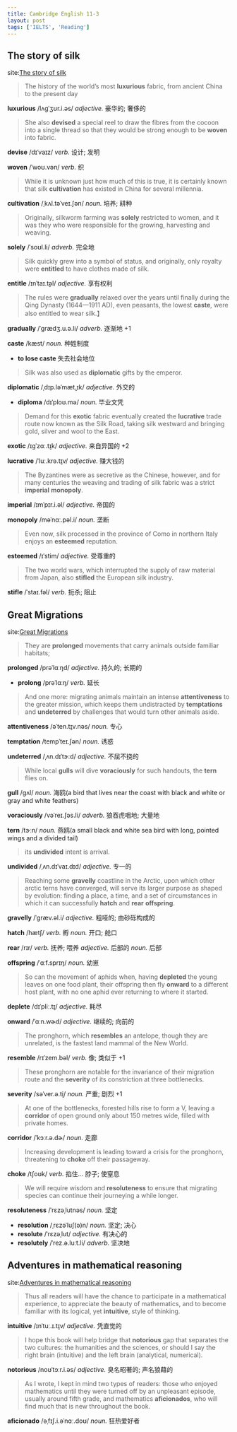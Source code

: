 ```yaml
---
title: Cambridge English 11-3
layout: post
tags: ['IELTS', 'Reading']
---
```


## The story of silk

site:[The story of silk](https://mini-ielts.com/400/reading/the-story-of-silk)

> The history of the world’s most **luxurious** fabric, from ancient China to the present day

**luxurious** /lʌɡˈʒʊr.i.əs/ *adjective.* 豪华的; 奢侈的

> She also **devised** a special reel to draw the fibres from the cocoon into a single thread so that they would be strong enough to be **woven** into fabric.

**devise** /dɪˈvaɪz/ *verb.* 设计; 发明

**woven** /ˈwoʊ.vən/ *verb.* 织

> While it is unknown just how much of this is true, it is certainly known that silk **cultivation** has existed in China for several millennia.

**cultivation** /ˌkʌl.təˈveɪ.ʃən/ *noun.* 培养; 耕种

> Originally, silkworm farming was **solely** restricted to women, and it was they who were responsible for the growing, harvesting and weaving.

**solely** /ˈsoʊl.li/ *adverb.* 完全地

> Silk quickly grew into a symbol of status, and originally, only royalty were **entitled** to have clothes made of silk.

**entitle** /ɪnˈtaɪ.t̬əl/ *adjective.* 享有权利

> The rules were **gradually** relaxed over the years until finally during the Qing Dynasty (1644—1911 AD), even peasants, the lowest **caste**, were also entitled to wear silk.】

**gradually** /ˈɡrædʒ.u.ə.li/ *adverb.* 逐渐地 +1

**caste** /kæst/ *noun.* 种姓制度

- **to lose caste** 失去社会地位

> Silk was also used as **diplomatic** gifts by the emperor.

**diplomatic** /ˌdɪp.ləˈmæt̬.ɪk/ *adjective.* 外交的

- **diploma** /dɪˈploʊ.mə/ *noun.* 毕业文凭

> Demand for this **exotic** fabric eventually created the **lucrative** trade route now known as the Silk Road, taking silk westward and bringing gold, silver and wool to the East.

**exotic** /ɪɡˈzɑː.t̬ɪk/ *adjective.* 来自异国的 +2

**lucrative** /ˈluː.krə.t̬ɪv/ *adjective.* 赚大钱的

> The Byzantines were as secretive as the Chinese, however, and for many centuries the weaving and trading of silk fabric was a strict **imperial** **monopoly**.

**imperial** /ɪmˈpɪr.i.əl/ *adjective.* 帝国的

**monopoly** /məˈnɑː.pəl.i/ *noun.* 垄断

> Even now, silk processed in the province of Como in northern Italy enjoys an **esteemed** reputation.

**esteemed** /ɪˈstim/ *adjective.* 受尊重的

> The two world wars, which interrupted the supply of raw material from Japan, also **stifled** the European silk industry.

**stifle** /ˈstaɪ.fəl/ *verb.* 扼杀; 阻止

## Great Migrations

site:[Great Migrations](https://mini-ielts.com/401/reading/great-migrations)

> They are **prolonged** movements that carry animals outside familiar habitats;

**prolonged** /prəˈlɑːŋd/ *adjective.* 持久的; 长期的

- **prolong** /prəˈlɑːŋ/ *verb.* 延长

> And one more: migrating animals maintain an intense **attentiveness** to the greater mission, which keeps them undistracted by **temptations** and **undeterred** by challenges that would turn other animals aside. 

**attentiveness** /əˈten.t̬ɪv.nəs/ *noun.* 专心

**temptation** /tempˈteɪ.ʃən/ *noun.* 诱惑

**undeterred** /ˌʌn.dɪˈtɝːd/ *adjective.* 不屈不挠的

> While local **gulls** will dive **voraciously** for such handouts, the **tern** flies on.

**gull** /ɡʌl/ *noun.* 海鸥(a bird that lives near the coast with black and white or gray and white feathers)

**voraciously** /vəˈreɪ.ʃəs.li/ *adverb.* 狼吞虎咽地; 大量地

**tern** /tɝːn/ *noun.* 燕鸥(a small black and white sea bird with long, pointed wings and a divided tail)

> its **undivided** intent is arrival.

**undivided** /ˌʌn.dɪˈvaɪ.dɪd/ *adjective.* 专一的

> Reaching some **gravelly** coastline in the Arctic, upon which other arctic terns have converged, will serve its larger purpose as shaped by evolution: finding a place, a time, and a set of circumstances in which it can successfully **hatch** and **rear** **offspring**.

**gravelly** /ˈɡræv.əl.i/ *adjective.* 粗哑的; 由砂砾构成的

**hatch** /hætʃ/ *verb.* 孵 *noun.* 开口; 舱口

**rear** /rɪr/ *verb.* 抚养; 喂养 *adjective.* 后部的 *noun.* 后部

**offspring** /ˈɑːf.sprɪŋ/ *noun.* 幼崽

> So can the movement of aphids when, having **depleted** the young leaves on one food plant, their offspring then fly **onward** to a different host plant, with no one aphid ever returning to where it started.

**deplete** /dɪˈpliː.t̬ɪ/ *adjective.* 耗尽

**onward** /ˈɑːn.wɚd/ *adjective.* 继续的; 向前的

> The pronghorn, which **resembles** an antelope, though they are unrelated, is the fastest land mammal of the New World.

**resemble** /rɪˈzem.bəl/ *verb.* 像; 类似于 +1

> These pronghorn are notable for the invariance of their migration route and the **severity** of its constriction at three bottlenecks.

**severity** /səˈver.ə.t̬i/ *noun.* 严重; 剧烈 +1

> At one of the bottlenecks, forested hills rise to form a V, leaving a **corridor** of open ground only about 150 metres wide, filled with private homes.

**corridor** /ˈkɔːr.ə.dɚ/ *noun.* 走廊

> Increasing development is leading toward a crisis for the pronghorn, threatening to **choke** off their passageway.

**choke** /tʃoʊk/ *verb.* 掐住... 脖子; 使窒息

> We will require wisdom and **resoluteness** to ensure that migrating species can continue their journeying a while longer.

**resoluteness** /ˈrɛzəˌlutnəs/ *noun.* 坚定

- **resolution** /ˌrɛzəˈluʃ(ə)n/ *noun.* 坚定; 决心
- **resolute** /ˈrɛzəˌlut/ *adjective.* 有决心的
- **resolutely** /ˈrez.ə.luːt.li/ *adverb.* 坚决地

## Adventures in mathematical reasoning

site:[Adventures in mathematical reasoning](https://mini-ielts.com/402/reading/adventures-in-mathematical-reasoning)

> Thus all readers will have the chance to participate in a mathematical experience, to appreciate the beauty of mathematics, and to become familiar with its logical, yet **intuitive**, style of thinking.

**intuitive** /ɪnˈtuː.ɪ.t̬ɪv/ *adjective.* 凭直觉的

> I hope this book will help bridge that **notorious** gap that separates the two cultures: the humanities and the sciences, or should I say the right brain (intuitive) and the left brain (analytical, numerical).

**notorious** /noʊˈtɔːr.i.əs/ *adjective.* 臭名昭著的; 声名狼藉的

> As I wrote, I kept in mind two types of readers: those who enjoyed mathematics until they were turned off by an unpleasant episode, usually around fifth grade, and mathematics **aficionados**, who will find much that is new throughout the book.

**aficionado** /əˌfɪʃ.i.əˈnɑː.doʊ/ *noun.* 狂热爱好者

